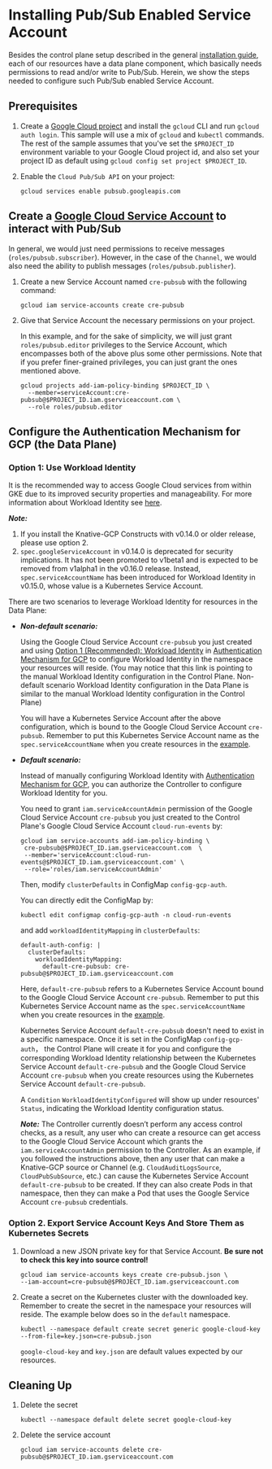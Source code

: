 # Installing Pub/Sub Enabled Service Account

Besides the control plane setup described in the general
[installation guide](./install-knative-gcp.md), each of our resources have a
data plane component, which basically needs permissions to read and/or write to
Pub/Sub. Herein, we show the steps needed to configure such Pub/Sub enabled
Service Account.

## Prerequisites

1. Create a
   [Google Cloud project](https://cloud.google.com/resource-manager/docs/creating-managing-projects)
   and install the `gcloud` CLI and run `gcloud auth login`. This sample will
   use a mix of `gcloud` and `kubectl` commands. The rest of the sample assumes
   that you've set the `$PROJECT_ID` environment variable to your Google Cloud
   project id, and also set your project ID as default using
   `gcloud config set project $PROJECT_ID`.

1. Enable the `Cloud Pub/Sub API` on your project:

   ```shell
   gcloud services enable pubsub.googleapis.com
   ```

## Create a [Google Cloud Service Account](https://console.cloud.google.com/iam-admin/serviceaccounts/project) to interact with Pub/Sub

In general, we would just need permissions to receive messages
(`roles/pubsub.subscriber`). However, in the case of the `Channel`, we would
also need the ability to publish messages (`roles/pubsub.publisher`).

1. Create a new Service Account named `cre-pubsub` with the following command:

   ```shell
   gcloud iam service-accounts create cre-pubsub
   ```

1. Give that Service Account the necessary permissions on your project.

   In this example, and for the sake of simplicity, we will just grant
   `roles/pubsub.editor` privileges to the Service Account, which encompasses
   both of the above plus some other permissions. Note that if you prefer
   finer-grained privileges, you can just grant the ones mentioned above.

   ```shell
   gcloud projects add-iam-policy-binding $PROJECT_ID \
     --member=serviceAccount:cre-pubsub@$PROJECT_ID.iam.gserviceaccount.com \
     --role roles/pubsub.editor
   ```

## Configure the Authentication Mechanism for GCP (the Data Plane)

### Option 1: Use Workload Identity

It is the recommended way to access Google Cloud services from within GKE due to
its improved security properties and manageability. For more information about
Workload Identity see
[here](https://cloud.google.com/kubernetes-engine/docs/how-to/workload-identity).

**_Note:_** 
1. If you install the Knative-GCP Constructs with v0.14.0 or older
release, please use option 2.  
2. `spec.googleServiceAccount` in v0.14.0 is deprecated for security
implications. It has not been promoted to v1beta1 and is expected to be removed
from v1alpha1 in the v0.16.0 release. Instead, `spec.serviceAccountName` has
been introduced for Workload Identity in v0.15.0, whose value is a Kubernetes
Service Account.

There are two scenarios to leverage Workload Identity for resources in the Data Plane:
* ***Non-default scenario:***

    Using the Google Cloud Service Account `cre-pubsub` you just created and using 
    [Option 1 (Recommended): Workload Identity](../install/authentication-mechanisms-gcp.md/#option-1-recommended-workload-identity) 
    in [Authentication Mechanism for GCP](../install/authentication-mechanisms-gcp.md) 
    to configure Workload Identity in the namespace your resources will reside. 
    (You may notice that this link is pointing to the manual Workload Identity configuration in the Control Plane. 
    Non-default scenario Workload Identity configuration in the Data Plane is similar to the 
    manual Workload Identity configuration in the Control Plane)

    You will have a Kubernetes Service Account after the above configuration, which 
    is bound to the Google Cloud Service Account `cre-pubsub`. Remember to put
    this Kubernetes Service Account name as the `spec.serviceAccountName` when you
    create resources in the [example](https://github.com/google/knative-gcp/tree/master/docs/examples).
    
* ***Default scenario:***
    
    Instead of manually configuring Workload Identity with [Authentication Mechanism for GCP](../install/authentication-mechanisms-gcp.md), 
    you can authorize the Controller to configure Workload Identity for you.
    
    You need to grant `iam.serviceAccountAdmin` permission of the Google Cloud Service Account `cre-pubsub` you just created to 
    the Control Plane's Google Cloud Service Account `cloud-run-events` by:
    
    ```shell
    gcloud iam service-accounts add-iam-policy-binding \
     cre-pubsub@$PROJECT_ID.iam.gserviceaccount.com  \
     --member='serviceAccount:cloud-run-events@$PROJECT_ID.iam.gserviceaccount.com' \
     --role='roles/iam.serviceAccountAdmin'
    ```
  
    Then, modify `clusterDefaults` in ConfigMap `config-gcp-auth`.
  
    You can directly edit the ConfigMap by:
  
    ```shell
    kubectl edit configmap config-gcp-auth -n cloud-run-events
    ```
    and add `workloadIdentityMapping` in `clusterDefaults`: 
  
    ```shell
    default-auth-config: |
      clusterDefaults:
        workloadIdentityMapping:
          default-cre-pubsub: cre-pubsub@$PROJECT_ID.iam.gserviceaccount.com
    ```
  
    Here, `default-cre-pubsub` refers to a Kubernetes Service Account bound to the Google Cloud Service Account `cre-pubsub`. 
    Remember to put this Kubernetes Service Account name as the `spec.serviceAccountName` when you
    create resources in the [example](https://github.com/google/knative-gcp/tree/master/docs/examples).
  
    Kubernetes Service Account `default-cre-pubsub` doesn't need to exist in a specific namespace. 
    Once it is set in the ConfigMap `config-gcp-auth`， 
    the Control Plane will create it for you and configure the corresponding Workload Identity relationship between 
    the Kubernetes Service Account `default-cre-pubsub` 
    and the Google Cloud Service Account `cre-pubsub` when you create resources using the Kubernetes Service Account `default-cre-pubsub`.
    
    A `Condition` `WorkloadIdentityConfigured` will show up under resources' `Status`, indicating the Workload Identity configuration status.
    
    ***Note:*** The Controller currently doesn’t perform any access control checks, as a result, any user who can create a resource 
    can get access to the Google Cloud Service Account which grants the `iam.serviceAccountAdmin` permission to the Controller.
    As an example, if you followed the instructions above, then any user that can make a Knative-GCP source or Channel 
    (e.g. `CloudAuditLogsSource`, `CloudPubSubSource`, etc.) can cause the Kubernetes Service Account `default-cre-pubsub` 
    to be created. If they can also create Pods in that namespace, 
    then they can make a Pod that uses the Google Service Account `cre-pubsub` credentials.
    
### Option 2. Export Service Account Keys And Store Them as Kubernetes Secrets

1. Download a new JSON private key for that Service Account. **Be sure not to
   check this key into source control!**

   ```shell
   gcloud iam service-accounts keys create cre-pubsub.json \
   --iam-account=cre-pubsub@$PROJECT_ID.iam.gserviceaccount.com
   ```

1. Create a secret on the Kubernetes cluster with the downloaded key. Remember
   to create the secret in the namespace your resources will reside. The example
   below does so in the `default` namespace.

   ```shell
   kubectl --namespace default create secret generic google-cloud-key --from-file=key.json=cre-pubsub.json
   ```

   `google-cloud-key` and `key.json` are default values expected by our
   resources.

## Cleaning Up

1. Delete the secret

   ```shell
   kubectl --namespace default delete secret google-cloud-key
   ```

1. Delete the service account

   ```shell
   gcloud iam service-accounts delete cre-pubsub@$PROJECT_ID.iam.gserviceaccount.com
   ```
